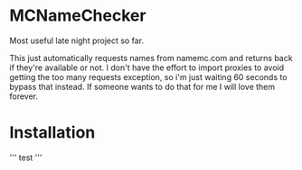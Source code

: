# MCNameChecker
Most useful late night project so far.

This just automatically requests names from namemc.com and returns back if they're available or not.
I don't have the effort to import proxies to avoid getting the too many requests exception, so i'm just waiting 60 seconds to bypass that instead.
If someone wants to do that for me I will love them forever.

# Installation

'''
test
'''
